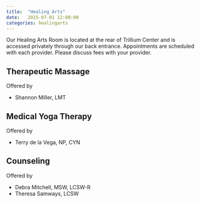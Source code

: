 ```yaml
---
title:  "Healing Arts"
date:   2015-07-01 12:00:00
categories: healingarts
---
```

Our Healing Arts Room is located at the rear of Trillium Center and is accessed privately through our back entrance. Appointments are scheduled with each provider. Please discuss fees with your provider.

## Therapeutic Massage
Offered by

* <a data-toggle="modal" data-target="#miller-bio">Shannon Miller, LMT</a>

## Medical Yoga Therapy
Offered by

* <a data-toggle="modal" data-target="#delavega-bio">Terry de la Vega, NP, CYN</a>

## Counseling
Offered by

* <a data-toggle="modal" data-target="#mitchell-bio">Debra Mitchell, MSW, LCSW-R</a>
* <a data-toggle="modal" data-target="#samways-bio">Theresa Samways, LCSW</a>
